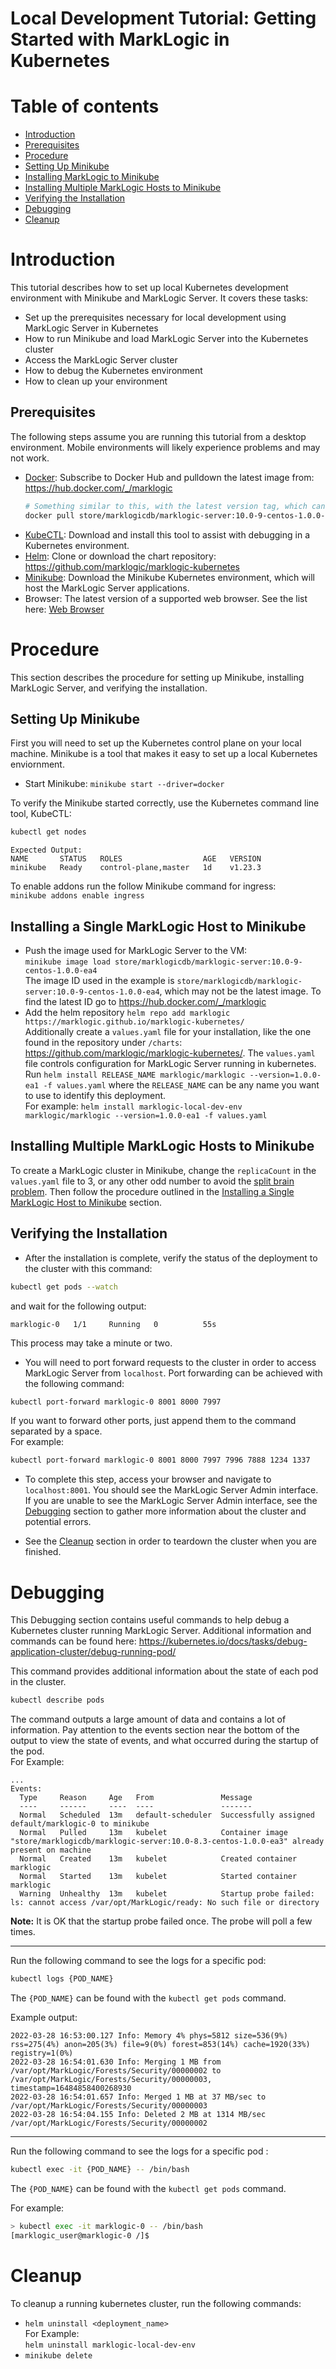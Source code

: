 # Local Development Tutorial: Getting Started with MarkLogic in Kubernetes

# Table of contents
* [Introduction](#Introduction)
* [Prerequisites](##Prerequisites)
* [Procedure](#Procedure)
* [Setting Up Minikube](##Setting-Up-Minikube)
* [Installing MarkLogic to Minikube](##Installing-a-Single-MarkLogic-Host-to-Minikube)
* [Installing Multiple MarkLogic Hosts to Minikube](##Installing-Multiple-MarkLogic-Hosts-to-Minikube)
* [Verifying the Installation](##Verifying-the-Installation)
* [Debugging](#Debugging)
* [Cleanup](#Cleanup)

# Introduction
This tutorial describes how to set up local Kubernetes development environment with Minikube and MarkLogic Server. It covers these tasks:
- Set up the prerequisites necessary for local development using MarkLogic Server in Kubernetes 
- How to run Minikube and load MarkLogic Server into the Kubernetes cluster 
- Access the MarkLogic Server cluster
- How to debug the Kubernetes environment 
- How to clean up your environment


## Prerequisites
The following steps assume you are running this tutorial from a desktop environment. Mobile environments will likely experience problems and may not work.
- [Docker](https://docs.docker.com/engine/install/): Subscribe to Docker Hub and pulldown the latest image from: https://hub.docker.com/_/marklogic
  ```sh
  # Something similar to this, with the latest version tag, which can be found on the dockerhub link above
  docker pull store/marklogicdb/marklogic-server:10.0-9-centos-1.0.0-ea4 
  ```
- [KubeCTL](https://kubernetes.io/docs/tasks/tools/):  Download and install this tool to assist with debugging in a Kubernetes environment. 
- [Helm](https://helm.sh/docs/intro/install/):  Clone or download the chart repository: https://github.com/marklogic/marklogic-kubernetes
- [Minikube](https://k8s-docs.netlify.app/en/docs/tasks/tools/install-minikube/): Download the Minikube Kubernetes environment, which will host the MarkLogic Server applications.
- Browser: The latest version of a supported web browser. See the list here: [Web Browser](https://developer.marklogic.com/products/support-matrix/) 


# Procedure 
This section describes the procedure for setting up Minikube, installing MarkLogic Server, and verifying the installation. 


## Setting Up Minikube
First you will need to set up the Kubernetes control plane on your local machine. Minikube is a tool that makes it easy to set up a local Kubernetes enviornment.

- Start Minikube: `minikube start --driver=docker`

To verify the Minikube started correctly, use the Kubernetes command line tool, KubeCTL:  

```sh
kubectl get nodes
```
```
Expected Output: 
NAME       STATUS   ROLES                  AGE   VERSION
minikube   Ready    control-plane,master   1d    v1.23.3
```

 To enable addons run the follow Minikube command for ingress:     
 `minikube addons enable ingress`  
##  Installing a Single MarkLogic Host to Minikube
- Push the image used for MarkLogic Server to the VM:   
`minikube image load store/marklogicdb/marklogic-server:10.0-9-centos-1.0.0-ea4`  
  The image ID used in the example is `store/marklogicdb/marklogic-server:10.0-9-centos-1.0.0-ea4`, which may not be the latest image. To find the latest ID go to https://hub.docker.com/_/marklogic  
- Add the helm repository
  `helm repo add marklogic https://marklogic.github.io/marklogic-kubernetes/`  
  Additionally create a `values.yaml` file for your installation, like the one found in the repository under `/charts`: https://github.com/marklogic/marklogic-kubernetes/. The `values.yaml` file controls configuration for MarkLogic Server running in kubernetes. 
  Run `helm install RELEASE_NAME marklogic/marklogic --version=1.0.0-ea1 -f values.yaml` where the `RELEASE_NAME` can be any name you want to use to identify this deployment.    
  For example: `helm install marklogic-local-dev-env marklogic/marklogic --version=1.0.0-ea1 -f values.yaml`
## Installing Multiple MarkLogic Hosts to Minikube
To create a MarkLogic cluster in Minikube, change the `replicaCount` in the `values.yaml` file to 3, or any other odd number to avoid the [split brain problem](https://help.marklogic.com/Knowledgebase/Article/View/119/0/start-up-quorum-and-forest-level-failover). Then follow the procedure outlined in the [Installing a Single MarkLogic Host to Minikube](##Installing-a-Single-MarkLogic-Host-to-Minikube) section. 

## Verifying the Installation
- After the installation is complete, verify the status of the deployment to the cluster with this command:
```sh
kubectl get pods --watch 
```
and wait for the following output: 
```
marklogic-0   1/1     Running   0          55s
```
This process may take a minute or two.

- You will need to port forward requests to the cluster in order to access MarkLogic Server from `localhost`. Port forwarding can be achieved with the following command:
```sh
kubectl port-forward marklogic-0 8001 8000 7997
```
 If you want to forward other ports, just append them to the command separated by a space.  
For example: 

```sh
kubectl port-forward marklogic-0 8001 8000 7997 7996 7888 1234 1337
```


- To complete this step, access your browser and navigate to `localhost:8001`. You should see the MarkLogic Server Admin interface.
If you are unable to see the MarkLogic Server Admin interface, see the [Debugging](#Debugging) section to gather more information about the cluster and potential errors. 

- See the [Cleanup](#Cleanup) section in order to teardown the cluster when you are finished. 

# Debugging
This Debugging section contains useful commands to help debug a Kubernetes cluster running MarkLogic Server. Additional information and commands can be found here: https://kubernetes.io/docs/tasks/debug-application-cluster/debug-running-pod/

This command provides additional information about the state of each pod in the cluster. 

```sh
kubectl describe pods
```
The command outputs a large amount of data and contains a lot of information. Pay attention to the events section near the bottom of the output to view the state of events, and what occurred during the startup of the pod.  
For Example:

```
...
Events:
  Type     Reason     Age   From               Message
  ----     ------     ----  ----               -------
  Normal   Scheduled  13m   default-scheduler  Successfully assigned default/marklogic-0 to minikube
  Normal   Pulled     13m   kubelet            Container image "store/marklogicdb/marklogic-server:10.0-8.3-centos-1.0.0-ea3" already present on machine
  Normal   Created    13m   kubelet            Created container marklogic
  Normal   Started    13m   kubelet            Started container marklogic
  Warning  Unhealthy  13m   kubelet            Startup probe failed: ls: cannot access /var/opt/MarkLogic/ready: No such file or directory
```
**Note:** It is OK that the startup probe failed once. The probe will poll a few times. 

-----

Run the following command to see the logs for a specific pod:
```sh
kubectl logs {POD_NAME} 
```
The `{POD_NAME}` can be found with the `kubectl get pods` command. 

Example output: 

```
2022-03-28 16:53:00.127 Info: Memory 4% phys=5812 size=536(9%) rss=275(4%) anon=205(3%) file=9(0%) forest=853(14%) cache=1920(33%) registry=1(0%)
2022-03-28 16:54:01.630 Info: Merging 1 MB from /var/opt/MarkLogic/Forests/Security/00000002 to /var/opt/MarkLogic/Forests/Security/00000003, timestamp=16484858400268930
2022-03-28 16:54:01.657 Info: Merged 1 MB at 37 MB/sec to /var/opt/MarkLogic/Forests/Security/00000003
2022-03-28 16:54:04.155 Info: Deleted 2 MB at 1314 MB/sec /var/opt/MarkLogic/Forests/Security/00000002
```

-----

Run the following command to see the logs for a specific pod : 

```sh
kubectl exec -it {POD_NAME} -- /bin/bash
```
The `{POD_NAME}` can be found with the `kubectl get pods` command.

For example:
```sh
> kubectl exec -it marklogic-0 -- /bin/bash
[marklogic_user@marklogic-0 /]$ 
```

# Cleanup 
To cleanup a running kubernetes cluster, run the following commands:
- `helm uninstall <deployment_name>`   
  For Example:   
  `helm uninstall marklogic-local-dev-env`
- `minikube delete`
